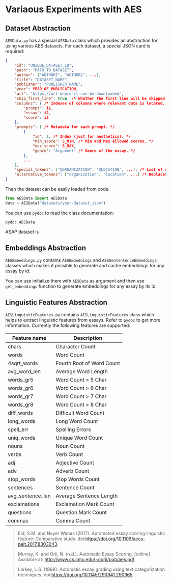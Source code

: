 # Variaous Experiments with AES

## Dataset Abstraction

`AESData.py` has a special `AESData` class which provides an abstraction for using various AES datasets.
For each dataset, a special JSON card is required:

```json
{   
    "id": "UNIQUE_DATASET_ID",
    "path": "PATH_TO_DATASET",
    "author": ["AUTHOR1", "AUTHOR2", ...],
    "title": "DATASET_NAME",
    "publisher": "PUBLISHER_NAME",
    "year": YEAR_OF_PUBLICATION,
    "url": "https://url-where-it-can-be-downloaded",
    "skip_first_line": true, /* Whether the first line will be skipped. */
    "columns": { /* Indexes of columns where relevant data is located. */
        "prompt": i1,
        "essay": i2,
        "score": i3
    },
    "prompts": [ /* Metadata for each prompt. */
        {
            "id": 1, /* Index (just for aesthetics). */
            "min_score": S_MIN, /* Min and Max allowed scores. */
            "max_score": S_MAX,
            "genre": "Argument" /* Genre of the essay. */
        },
        ...
    ],
    "special_tokens": ["@ORGANIZATION", "@LOCATION", ...], /* List of special tokens that mask certain words */
    "alternative_tokens": ["organization", "location", ...] /* Replacements for special tokens (may improve results)*/
}
```

Then the dataset can be easily loaded from code:

```python
from AESData import AESData
data = AESData("datasets/your-dataset.json")
```

You can use `pydoc` to read the class documentation:

```bash
pydoc AESData
```

ASAP dataset is 

## Embeddings Abstraction

`AESEmbeddings.py` contains `AESEmbeddings` and `AESSententenceEmbeddings` classes which makes it possible to generate and cache embeddings for any essay by id.

You can use initialize them with `AESData` as argument and then use `get_embeddings` function to generate embeddings for any essay by its id.

## Linguistic Features Abstraction

`AESLinguisticFeatures.py` contains `AESLinguisticFeatures` class which helps to extract linguistic features from essays. Refer to `pydoc` to get more information. Currently the following features are supported:

| Feature name     | Description               |
|------------------|---------------------------|
| chars            | Character Count           |
| words            | Word Count                |
| 4sqrt_words      | Fourth Root of Word Count |
| avg_word_len     | Average Word Length       |
| words_gr5        | Word Count > 5 Char       |
| words_gr6        | Word Count > 6 Char       |
| words_gr7        | Word Count > 7 Char       |
| words_gr8        | Word Count > 8 Char       |
| diff_words       | Difficult Word Count      |
| long_words       | Long Word Count           |
| spell_err        | Spelling Errors           |
| uniq_words       | Unique Word Count         |
| nouns            | Noun Count                |
| verbs            | Verb Count                |
| adj              | Adjective Count           |
| adv              | Adverb Count              |
| stop_words       | Stop Words Count          |
| sentences        | Sentence Count            |
| avg_sentence_len | Average Sentence Length   |
| exclamations     | Exclamation Mark Count    |
| questions        | Question Mark Count       |
| commas           | Comma Count               |

> Eid, S.M. and Nayer Wanas (2017). Automated essay scoring linguistic feature: Comparative study. doi:https://doi.org/10.1109/accs-peit.2017.8303043.

> Murray, K. and Orii, N. (n.d.). Automatic Essay Scoring. [online] Available at: http://www.cs.cmu.edu/~norii/pub/aes.pdf

> Larkey, L.S. (1998). Automatic essay grading using text categorization techniques. doi:https://doi.org/10.1145/290941.290965. 